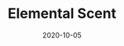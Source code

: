 ---
layout: page
title: Elemental Scent
permalink: /elemental-scent
domain: elementalscent.com
status: live
tags: home
date: 2020-10-05
---